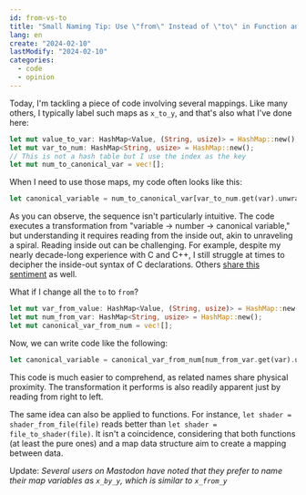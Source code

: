 ```yaml
---
id: from-vs-to
title: "Small Naming Tip: Use \"from\" Instead of \"to\" in Function and Variable Names"
lang: en
create: "2024-02-10"
lastModify: "2024-02-10"
categories:
  - code
  - opinion
---
```


Today, I'm tackling a piece of code involving several mappings. Like many others, I typically label such maps as `x_to_y`, and that's also what I've done here:

```rust
let mut value_to_var: HashMap<Value, (String, usize)> = HashMap::new();
let mut var_to_num: HashMap<String, usize> = HashMap::new();
// This is not a hash table but I use the index as the key
let mut num_to_canonical_var = vec![];
```

When I need to use those maps, my code often looks like this:

```rust
let canonical_variable = num_to_canonical_var[var_to_num.get(var).unwrap()];
```

As you can observe, the sequence isn't particularly intuitive. The code executes a transformation from "variable -> number -> canonical variable," but understanding it requires reading from the inside out, akin to unraveling a spiral.
Reading inside out can be challenging. For example, despite my nearly decade-long experience with C and C++, I still struggle at times to decipher the inside-out syntax of C declarations. Others [share this sentiment](https://fuckingfunctionpointers.com/) as well.

What if I change all the `to` to `from`?

```rust
let mut var_from_value: HashMap<Value, (String, usize)> = HashMap::new();
let mut num_from_var: HashMap<String, usize> = HashMap::new();
let mut canonical_var_from_num = vec![];
```

Now, we can write code like the following:

```rust
let canonical_variable = canonical_var_from_num[num_from_var.get(var).unwrap()];
```

This code is much easier to comprehend, as related names share physical proximity. The transformation it performs is also readily apparent just by reading from right to left.

The same idea can also be applied to functions. For instance, `let shader = shader_from_file(file)` reads better than `let shader = file_to_shader(file)`. It isn't a coincidence, considering that both functions (at least the pure ones) and a map data structure aim to create a mapping between data.

Update: *Several users on Mastodon have noted that they prefer to name their map variables as `x_by_y`, which is similar to `x_from_y`*
